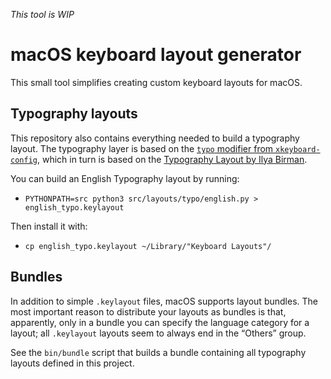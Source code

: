 <!-- SPDX-License-Identifier: MPL-2.0 -->
<!-- © 2019 Kirill Elagin <kirelagin@gmail.com> -->

_This tool is WIP_

macOS keyboard layout generator
================================

This small tool simplifies creating custom keyboard layouts for macOS.


Typography layouts
-------------------

This repository also contains everything needed to build a typography layout. The
typography layer is based on the [`typo` modifier from `xkeyboard-config`][typo-xkbd],
which in turn is based on the [Typography Layout by Ilya Birman][typo-birman].

[typo-xkbd]: https://gitlab.freedesktop.org/xkeyboard-config/xkeyboard-config/blob/master/symbols/typo
[typo-birman]: https://ilyabirman.net/projects/typography-layout/

You can build an English Typography layout by running:

* `PYTHONPATH=src python3 src/layouts/typo/english.py > english_typo.keylayout`

Then install it with:

* `cp english_typo.keylayout ~/Library/"Keyboard Layouts"/`

Bundles
--------

In addition to simple `.keylayout` files, macOS supports layout bundles.
The most important reason to distribute your layouts as bundles is that, apparently,
only in a bundle you can specify the language category for a layout; all
`.keylayout` layouts seem to always end in the “Others” group.

See the `bin/bundle` script that builds a bundle containing all typography layouts
defined in this project.
